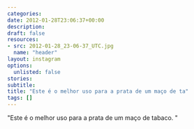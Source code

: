 ```yaml
---
categories:
date: 2012-01-28T23:06:37+00:00
description:
draft: false
resources:
- src: 2012-01-28_23-06-37_UTC.jpg
  name: "header"
layout: instagram
options:
  unlisted: false
stories:
subtitle:
title: "Este é o melhor uso para a prata de um maço de ta"
tags: []
---
```


"Este é o melhor uso para a prata de um maço de tabaco. "

